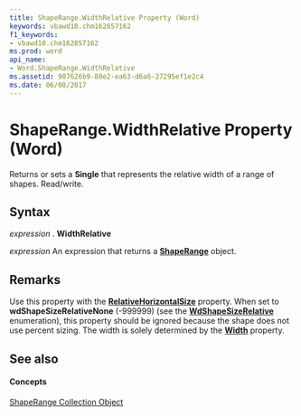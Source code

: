 ```yaml
---
title: ShapeRange.WidthRelative Property (Word)
keywords: vbawd10.chm162857162
f1_keywords:
- vbawd10.chm162857162
ms.prod: word
api_name:
- Word.ShapeRange.WidthRelative
ms.assetid: 907626b9-80e2-ea63-d6a6-27295ef1e2c4
ms.date: 06/08/2017
---
```



# ShapeRange.WidthRelative Property (Word)

Returns or sets a  **Single** that represents the relative width of a range of shapes. Read/write.


## Syntax

 _expression_ . **WidthRelative**

 _expression_ An expression that returns a **[ShapeRange](shaperange-object-word.md)** object.


## Remarks

Use this property with the  **[RelativeHorizontalSize](shaperange-relativehorizontalsize-property-word.md)** property. When set to **wdShapeSizeRelativeNone** (-999999) (see the **[WdShapeSizeRelative](wdshapesizerelative-enumeration-word.md)** enumeration), this property should be ignored because the shape does not use percent sizing. The width is solely determined by the **[Width](shaperange-width-property-word.md)** property.


## See also


#### Concepts


[ShapeRange Collection Object](shaperange-object-word.md)

